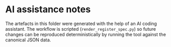 # AI assistance notes

The artefacts in this folder were generated with the help of an AI coding
assistant.  The workflow is scripted (`render_register_spec.py`) so future
changes can be reproduced deterministically by running the tool against the
canonical JSON data.
